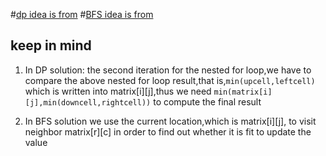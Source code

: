 #[dp idea is from](https://leetcode.com/problems/01-matrix/discuss/101051/Simple-Java-solution-beat-99-(use-DP))
#[BFS idea is from](https://leetcode.com/problems/01-matrix/discuss/101021/Java-Solution-BFS)

## keep in mind 
1. In DP solution:
	the second iteration for the nested for loop,we have to compare the above nested for loop result,that is,```min(upcell,leftcell)``` which is written into matrix[i][j],thus we need
	```min(matrix[i][j],min(downcell,rightcell))``` to compute the final result
	
2. In BFS solution
	we use the current location,which is matrix[i][j], to visit neighbor matrix[r][c] in order to find out whether it is fit to update the value